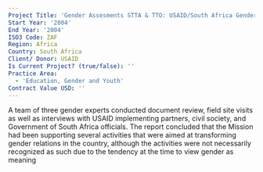 ```yaml
---
Project Title: 'Gender Assesments STTA & TTO: USAID/South Africa Gender Assessment (TDY 37)'
Start Year: '2004'
End Year: '2004'
ISO3 Code: ZAF
Region: Africa
Country: South Africa
Client/ Donor: USAID
Is Current Project? (true/false): ''
Practice Area:
  - 'Education, Gender and Youth'
Contract Value USD: ''
---
```

A team of three gender experts conducted document review, field site visits as well as interviews with USAID implementing partners, civil society, and Government of South Africa officials. The report concluded that the Mission had been supporting several activities that were aimed at transforming gender relations in the country, although the activities were not necessarily recognized as such due to the tendency at the time to view gender as meaning